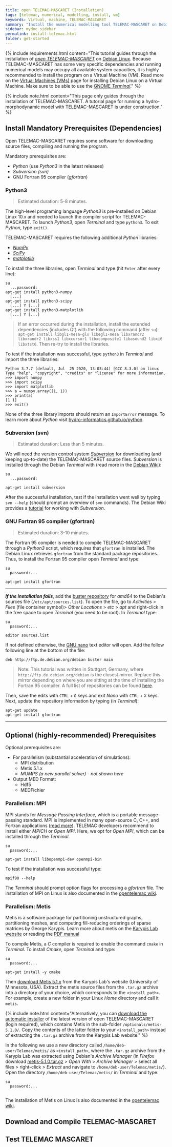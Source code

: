 ```yaml
---
title: open TELEMAC-MASCARET (Installation)
tags: [telemac, numerical, modelling, install, vm]
keywords: Virtual, machine, TELEMAC-MASCARET
summary: "Install the numerical modelling tool TELEMAC-MASCARET on Debian Linux."
sidebar: mydoc_sidebar
permalink: install-telemac.html
folder: get-started
---
```


{% include requirements.html content="This tutorial guides through the installation of [*open TELEMAC-MASCARET*](http://www.opentelemac.org/) on [Debian Linux](https://www.debian.org/). Because TELEMAC-MASCARET has some very specific dependencies and running numerical models may occupy all available system capacities, it is highly recommended to install the program on a Virtual Machine (VM). Read more on the [Virtual Machines (VMs)](vm.html) page for installing Debian Linux on a Virtual Machine. Make sure to be able to use the [GNOME *Terminal*](vm.html#terminal)." %}

{% include note.html content="This page only guides through the installation of TELEMAC-MASCARET. A tutorial page for running a hydro-morphodynamic model with TELEMAC-MASCARET is under construction." %}

## Install Mandatory Prerequisites (Dependencies)

Open TELEMAC-MASCARET requires some software for downloading source files, compiling and running the program.

Mandatory prerequisites are:
* *Python* (use *Python3* in the latest releases)
* *Subversion (svn)*
* GNU Fortran 95 compiler (*gfortran*)


### Python3

> Estimated duration: 5-8 minutes.

The high-level programing language *Python3* is pre-installed on Debian Linux 10.x and needed to launch the compiler script for TELEMAC-MASCARET. To launch *Python3*, open *Terminal* and type `python3`. To exit *Python*, type `exit()`.

TELEMAC-MASCARET requires the following additional *Python* libraries:

* [*NumPy*](https://numpy.org/)
* [*SciPy*](https://scipy.org/)
* [*matplotlib*](https://matplotlib.org/)
 
To install the three libraries, open *Terminal* and type (hit `Enter` after every line):

```
su
  ...password:
apt-get install python3-numpy
  [...]
apt-get install python3-scipy
  [...] Y [...]
apt-get install python3-matplotlib
  [...] Y [...]
```

> If an error occurred during the installation, install the extended dependencies (includes Qt) with the following command (after `su`): `apt-get install libgl1-mesa-glx libegl1-mesa libxrandr2 libxrandr2 libxss1 libxcursor1 libxcomposite1 libasound2 libxi6 libxtst6`. Then re-try to install the libraries.

To test if the installation was successful, type `python3` in *Terminal* and import the three libraries:

```
Python 3.7.7 (default, Jul  25 2020, 13:03:44) [GCC 8.3.0] on linux
Type "help", "copyright", "credits" or "license" for more information.
>>> import numpy
>>> import scipy
>>> import matplotlib
>>> a = numpy.array((1, 1))
>>> print(a)
[1 1]
>>> exit()
```

None of the three library imports should return an `ImportError` message. To learn more about *Python* visit [hydro-informatics.github.io/python](https://hydro-informatics.github.io/python.html).

### Subversion (svn)

> Estimated duration: Less than 5 minutes.

We will need the version control system [*Subversion*](https://wiki.debian.org/SVNTutorial) for downloading (and keeping up-to-date) the TELEMAC-MASCARET source files. *Subversion* is installed through the Debian *Terminal* with (read more in the [Debian Wiki](https://wiki.debian.org/Subversion)):

```
su
  ...password:

apt-get install subversion
```

After the successful installation, test if the installation went well by typing `svn --help` (should prompt an overview of `svn` commands). The Debian Wiki provides a [tutorial](https://wiki.debian.org/SVNTutorial) for working with *Subversion*.

### GNU Fortran 95 compiler (gfortran)

> Estimated duration: 3-10 minutes.

The Fortran 95 compiler is needed to compile TELEMAC-MASCARET through a *Python3* script, which requires that `gfortran` is installed. The Debian Linux retrieves `gfortran` from the standard package repositories. Thus, to install the Fortran 95 compiler open *Terminal* and type:

```
su 
  password:...

apt-get install gfortran
```

***

***If the installation fails***, add the [buster repository](https://packages.debian.org/buster/gfortran) for *amd64* to the Debian's sources file (`/etc/apt/sources.list`). To open the file, go to *Activities* > *Files* (file container symbol)> *Other Locations* > *etc* > *apt* and right-click in the free space to open *Terminal* (you need to be root). In *Terminal* type:

```
su 
  password:...

editor sources.list
```

If not defined otherwise, the [GNU nano](https://www.nano-editor.org/) text editor will open. Add the follow following line at the bottom of the file:

```
deb http://ftp.de.debian.org/debian buster main 
``` 

> Note: This tutorial was written in Stuttgart, Germany, where `http://ftp.de.debian.org/debian` is the closest mirror. Replace this mirror depending on where you are sitting at the time of installing the Fortran 95 compiler. A full list of repositories can be found [here](https://packages.debian.org/buster/amd64/gfortran-multilib/download).

Then, save the edits with `CTRL` + `O` keys and exit *Nano* with `CTRL` + `X` keys. Next, update the repository information by typing (in *Terminal*):

```
apt-get update
apt-get install gfortran
```

***

## Optional (highly-recommended) Prerequisites

Optional prerequisites are:

* For parallelism (substantial acceleration of simulations):
    + MPI distribution
    + Metis 5.1.x
    + *MUMPS (a new parallel solver) - not shown here*
* Output MED Format:
    + Hdf5
    + MEDFichier 

### Parallelism: MPI

MPI stands for *Message Passing Interface*, which is a portable message-passing standard. MPI is implemented in many open-source C, C++, and Fortran applications ([read more](https://en.wikipedia.org/wiki/Message_Passing_Interface)). TELEMAC developers recommend to install either *MPICH* or *Open MPI*. Here, we opt for *Open MPI*, which can be installed through the *Terminal*.

```
su 
  password:...

apt-get install libopenmpi-dev openmpi-bin
```

To test if the installation was successful type:

```
mpif90 --help
```

The *Terminal* should prompt option flags for processing a *gfortran* file. The installation of MPI on Linux is also documented in the [opentelemac wiki](http://wiki.opentelemac.org/doku.php?id=installation_linux_mpi).

### Parallelism: Metis

Metis is a software package for partitioning unstructured graphs, partitioning meshes, and computing fill-reducing orderings of sparse matrices by George Karypis. Learn more about metis on the [Karypis Lab website](http://glaros.dtc.umn.edu/gkhome/metis/metis/download) or reading the [PDF manual](http://glaros.dtc.umn.edu/gkhome/fetch/sw/metis/manual.pdf)

To compile Metis, a *C* compiler is required to enable the command `cmake` in *Terminal*. To install *Cmake*, open *Terminal* and type:

```
su 
  password:...

apt-get install -y cmake
```

Then [download Metis 5.1.x](http://glaros.dtc.umn.edu/gkhome/metis/metis/download) from the Karypis Lab's website (University of Minnesota, USA).  Extract the metis source files from the `.tar.gz` archive into a directory of your choice, which corresponds to the `<install_path>`. For example, create a new folder in your Linux *Home* directory and call it `metis`.

{% include note.html content="Alternatively, you can [download the automatic installer](http://opentelemac.org/index.php/download) of the latest version of open TELEMAC-MASCARET (login required), which contains Metis in the sub-folder `/optionals/metis-5.1.0/`. Copy the contents of the latter folder to your `<install_path>` instead of extracting the `.tar.gz` archive from the Karypis Lab website." %}


In the following we use a new directory called `/home/deb-user/Telemac/metis/` as `<install_path>`, where the `.tar.gz` archive from the Karypis Lab was extracted using Debian's *Archive Manager* (in *Firefox* download [metis-5.1.0.tar.gz](http://glaros.dtc.umn.edu/gkhome/fetch/sw/metis/metis-5.1.0.tar.gz) > *Open With* > *Archive Manager* > select all files > right-click > *Extract* and navigate to `/home/deb-user/Telemac/metis/`). Open the directory `/home/deb-user/Telemac/metis/` in *Terminal* and type:

```
su 
  password:...


```



The installation of Metis on Linux is also documented in the [opentelemac wiki](http://wiki.opentelemac.org/doku.php?id=installation_linux_metis).

## Download and Compile TELEMAC-MASCARET


## Test TELEMAC MASCARET



